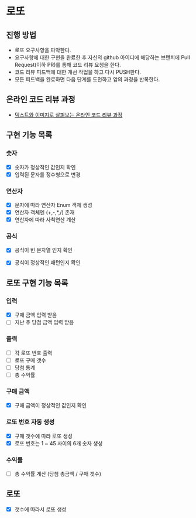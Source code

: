 # 로또
## 진행 방법
* 로또 요구사항을 파악한다.
* 요구사항에 대한 구현을 완료한 후 자신의 github 아이디에 해당하는 브랜치에 Pull Request(이하 PR)를 통해 코드 리뷰 요청을 한다.
* 코드 리뷰 피드백에 대한 개선 작업을 하고 다시 PUSH한다.
* 모든 피드백을 완료하면 다음 단계를 도전하고 앞의 과정을 반복한다.

## 온라인 코드 리뷰 과정
* [텍스트와 이미지로 살펴보는 온라인 코드 리뷰 과정](https://github.com/next-step/nextstep-docs/tree/master/codereview)


## 구현 기능 목록
### 숫자
- [x] 숫자가 정상적인 값인지 확인
- [x] 입력된 문자를 정수형으로 변경

### 연산자
- [x] 문자에 따라 연산자 Enum 객체 생성
- [x] 연산자 객체엔 (+,-,*,/) 존재
- [x] 연산자에 따라 사칙연산 계산

### 공식
- [x] 공식이 빈 문자열 인지 확인
- [x] 공식이 정상적인 패턴인지 확인


## 로또 구현 기능 목록
### 입력
- [X] 구매 금액 입력 받음
- [ ] 지난 주 당첨 금액 입력 받음

### 출력
- [ ] 각 로또 번호 출력 
- [ ] 로또 구매 갯수 
- [ ] 당첨 통계 
- [ ] 총 수익률 

### 구매 금액
- [X] 구매 금액이 정상적인 값인지 확인

### 로또 번호 자동 생성
- [X] 구매 갯수에 따라 로또 생성
- [X] 로또 번호는 1 ~ 45 사이의 6개 숫자 생성

### 수익률
- [ ] 총 수익률 계산 (당첨 총금액 / 구매 갯수)

## 로또
- [X] 갯수에 따라서 로또 생성
